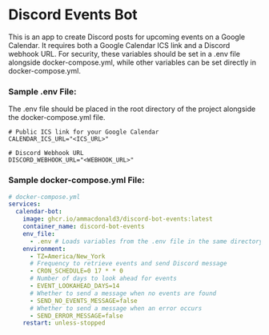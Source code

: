 # Discord Events Bot
This is an app to create Discord posts for upcoming events on a Google Calendar. It requires both a Google Calendar ICS link and a Discord webhook URL. For security, these variables should be set in a .env file alongside docker-compose.yml, while other variables can be set directly in docker-compose.yml.

### Sample .env File:
The .env file should be placed in the root directory of the project alongside the docker-compose.yml file.
```
# Public ICS link for your Google Calendar
CALENDAR_ICS_URL="<ICS_URL>"

# Discord Webhook URL
DISCORD_WEBHOOK_URL="<WEBHOOK_URL>"
```

### Sample docker-compose.yml File:
```yaml
# docker-compose.yml
services:
  calendar-bot:
    image: ghcr.io/ammacdonald3/discord-bot-events:latest 
    container_name: discord-bot-events
    env_file:
      - .env # Loads variables from the .env file in the same directory
    environment:
      - TZ=America/New_York 
      # Frequency to retrieve events and send Discord message
      - CRON_SCHEDULE=0 17 * * 0 
      # Number of days to look ahead for events
      - EVENT_LOOKAHEAD_DAYS=14
      # Whether to send a message when no events are found
      - SEND_NO_EVENTS_MESSAGE=false
      # Whether to send a message when an error occurs
      - SEND_ERROR_MESSAGE=false
    restart: unless-stopped 
```